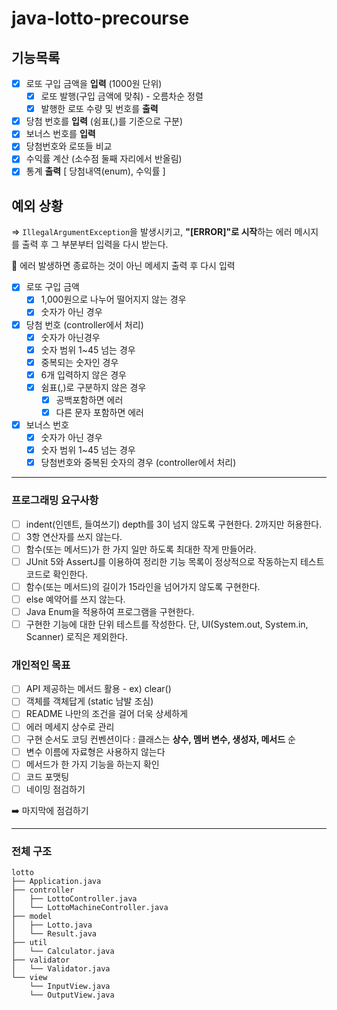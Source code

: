 # java-lotto-precourse

## 기능목록

- [x]  로또 구입 금액을 **입력** (1000원 단위)
    - [x]  로또 발행(구입 금액에 맞춰) - 오름차순 정렬
    - [x]  발행한 로또 수량 및 번호를 **출력**
- [x]  당첨 번호를 **입력** (쉼표(,)를 기준으로 구분)
- [x]  보너스 번호를 **입력**
- [x]  당첨번호와 로또들 비교
- [x]  수익률 계산 (소수점 둘째 자리에서 반올림)
- [x]  통계 **출력** [ 당첨내역(enum), 수익률 ]

## 예외 상황

⇒ `IllegalArgumentException`을 발생시키고, **"[ERROR]"로 시작**하는 에러 메시지를 출력 후 그 부분부터 입력을 다시 받는다.

🚨 에러 발생하면 종료하는 것이 아닌 메세지 출력 후 다시 입력

- [x]  로또 구입 금액
    - [x]  1,000원으로 나누어 떨어지지 않는 경우
    - [x]  숫자가 아닌 경우
- [x]  당첨 번호 (controller에서 처리)
    - [x]  숫자가 아닌경우
    - [x]  숫자 범위 1~45 넘는 경우
    - [x]  중복되는 숫자인 경우
    - [x]  6개 입력하지 않은 경우
    - [x]  쉼표(,)로 구분하지 않은 경우
        - [x]  공백포함하면 에러
        - [x]  다른 문자 포함하면 에러
- [x]  보너스 번호
    - [x]  숫자가 아닌 경우
    - [x]  숫자 범위 1~45 넘는 경우
    - [x]  당첨번호와 중복된 숫자의 경우 (controller에서 처리)
---
### 프로그래밍 요구사항

- [ ]  indent(인덴트, 들여쓰기) depth를 3이 넘지 않도록 구현한다. 2까지만 허용한다.
- [ ]  3항 연산자를 쓰지 않는다.
- [ ]  함수(또는 메서드)가 한 가지 일만 하도록 최대한 작게 만들어라.
- [ ]  JUnit 5와 AssertJ를 이용하여 정리한 기능 목록이 정상적으로 작동하는지 테스트 코드로 확인한다.
- [ ]  함수(또는 메서드)의 길이가 15라인을 넘어가지 않도록 구현한다.
- [ ]  else 예약어를 쓰지 않는다.
- [ ]  Java Enum을 적용하여 프로그램을 구현한다.
- [ ]  구현한 기능에 대한 단위 테스트를 작성한다. 단, UI(System.out, System.in, Scanner) 로직은 제외한다.  

### 개인적인 목표
- [ ]  API 제공하는 메서드 활용 - ex) clear()
- [ ]  객체를 객체답게 (static 남발 조심)
- [ ]  README 나만의 조건을 걸어 더욱 상세하게
- [ ]  에러 메세지 상수로 관리
- [ ]  구현 순서도 코딩 컨벤션이다 : 클래스는 **상수, 멤버 변수, 생성자, 메서드** 순
- [ ]  변수 이름에 자료형은 사용하지 않는다
- [ ]  메서드가 한 가지 기능을 하는지 확인
- [ ]  코드 포맷팅
- [ ]  네이밍 점검하기

➡️ 마지막에 점검하기

---
### 전체 구조
```
lotto
├── Application.java
├── controller
│   ├── LottoController.java
│   └── LottoMachineController.java
├── model
│   ├── Lotto.java
│   └── Result.java
├── util
│   └── Calculator.java
├── validator
│   └── Validator.java
└── view
    └── InputView.java
    └── OutputView.java
```